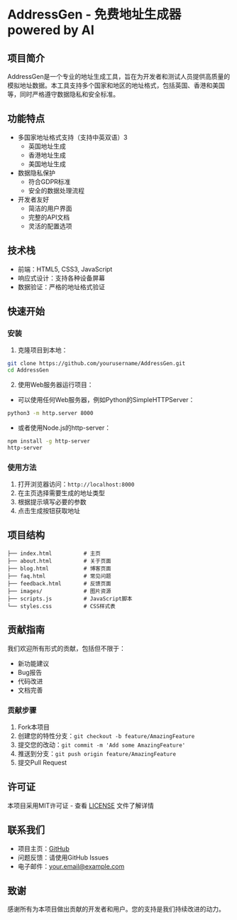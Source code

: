 # AddressGen - 免费地址生成器 powered by AI

## 项目简介
AddressGen是一个专业的地址生成工具，旨在为开发者和测试人员提供高质量的模拟地址数据。本工具支持多个国家和地区的地址格式，包括英国、香港和美国等，同时严格遵守数据隐私和安全标准。

## 功能特点
- 多国家地址格式支持（支持中英双语）3
  - 英国地址生成
  - 香港地址生成
  - 美国地址生成
- 数据隐私保护
  - 符合GDPR标准
  - 安全的数据处理流程
- 开发者友好
  - 简洁的用户界面
  - 完整的API文档
  - 灵活的配置选项

## 技术栈
- 前端：HTML5, CSS3, JavaScript
- 响应式设计：支持各种设备屏幕
- 数据验证：严格的地址格式验证

## 快速开始

### 安装
1. 克隆项目到本地：
```bash
git clone https://github.com/yourusername/AddressGen.git
cd AddressGen
```

2. 使用Web服务器运行项目：
- 可以使用任何Web服务器，例如Python的SimpleHTTPServer：
```bash
python3 -m http.server 8000
```
- 或者使用Node.js的http-server：
```bash
npm install -g http-server
http-server
```

### 使用方法
1. 打开浏览器访问：`http://localhost:8000`
2. 在主页选择需要生成的地址类型
3. 根据提示填写必要的参数
4. 点击生成按钮获取地址

## 项目结构
```
├── index.html          # 主页
├── about.html          # 关于页面
├── blog.html           # 博客页面
├── faq.html            # 常见问题
├── feedback.html       # 反馈页面
├── images/             # 图片资源
├── scripts.js          # JavaScript脚本
└── styles.css          # CSS样式表
```

## 贡献指南
我们欢迎所有形式的贡献，包括但不限于：
- 新功能建议
- Bug报告
- 代码改进
- 文档完善

### 贡献步骤
1. Fork本项目
2. 创建您的特性分支：`git checkout -b feature/AmazingFeature`
3. 提交您的改动：`git commit -m 'Add some AmazingFeature'`
4. 推送到分支：`git push origin feature/AmazingFeature`
5. 提交Pull Request

## 许可证
本项目采用MIT许可证 - 查看 [LICENSE](LICENSE) 文件了解详情

## 联系我们
- 项目主页：[GitHub](https://github.com/yourusername/AddressGen)
- 问题反馈：请使用GitHub Issues
- 电子邮件：your.email@example.com

## 致谢
感谢所有为本项目做出贡献的开发者和用户。您的支持是我们持续改进的动力。
